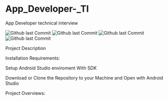 # App_Developer-_TI
App Developer technical interview

![Github last Commit](https://img.shields.io/github/issues/Stallion67/App_Developer-_TI.git
)
![Github last Commit](https://img.shields.io/github/forks/Stallion67/App_Developer-_TI.git)
![Github last Commit](https://img.shields.io/github/stars/Stallion67/App_Developer-_TI.git)
![Github last Commit](https://img.shields.io/github/license/Stallion67/App_Developer-_TI.git
)

Project Description

Installation Requirements:
<p>Setup Android Studio enviroment  With SDK  </p>
<p>Download or Clone the Repository to your Machine and Open with Android Studio  </p>


Project Overviews:

	
  	
    	
